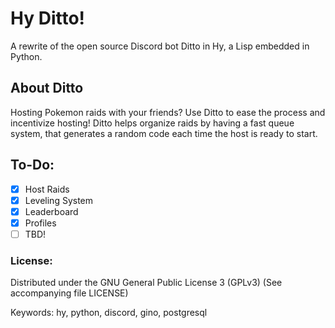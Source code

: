 # Hy Ditto!
A rewrite of the open source Discord bot Ditto in Hy, a Lisp embedded in Python.

## About Ditto
Hosting Pokemon raids with your friends? Use Ditto to ease the process and incentivize hosting! Ditto helps organize raids by having a fast queue system, that generates a random code each time the host is ready to start.

## To-Do:

- [x] Host Raids
- [x] Leveling System
- [x] Leaderboard
- [x] Profiles
- [ ] TBD!

### License:

Distributed under the GNU General Public License 3 (GPLv3) (See accompanying file LICENSE)

Keywords: hy, python, discord, gino, postgresql
